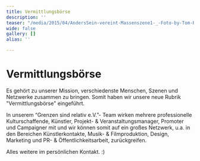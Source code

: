 ```yaml
---
title: Vermittlungsbörse
description: ''
teaser: "/media/2015/04/AndersSein-vereint-Massenszene1-_-Foto-by-Tom-Roeler.jpg"
wide: false
gallery: []
alias: ''

---
```

# Vermittlungsbörse

Es gehört zu unserer Mission, verschiedenste Menschen, Szenen und Netzwerke zusammen zu bringen. Somit haben wir unsere neue Rubrik "Vermittlungsbörse" eingeführt.

In unserem “Grenzen sind relativ e.V.”- Team wirken mehrere professionelle Kulturschaffende, Künstler, Projekt- & Veranstaltungsmanager, Promoter und Campaigner mit und wir können somit auf ein großes Netzwerk, u.a. in den Bereichen Künstlerkontakte, Musik- & Filmproduktion, Design, Marketing und PR- & Öffentlichkeitsarbeit, zurückgreifen.

Alles weitere im persönlichen Kontakt. :)